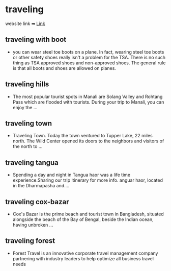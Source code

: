 # traveling

website link ➡ [Link](https://travelin-assignment-11.web.app//)

## traveling with boot

- you can wear steel toe boots on a plane. In fact, wearing steel toe boots or other safety shoes really isn't a problem for the TSA. There is no such thing as TSA approved shoes and non-approved shoes. The general rule is that all boots and shoes are allowed on planes.

## traveling hills

- The most popular tourist spots in Manali are Solang Valley and Rohtang Pass which are flooded with tourists. During your trip to Manali, you can enjoy the ...

## traveling town

- Traveling Town. Today the town ventured to Tupper Lake, 22 miles north. The Wild Center opened its doors to the neighbors and visitors of the north to ...

## traveling tangua

- Spending a day and night in Tangua haor was a life time experience.Sharing our trip itinerary for more info. anguar haor, located in the Dharmapasha and....

## traveling cox-bazar

- Cox's Bazar is the prime beach and tourist town in Bangladesh, situated alongside the beach of the Bay of Bengal, beside the Indian ocean, having unbroken ...

## traveling forest

- Forest Travel is an innovative corporate travel management company partnering with industry leaders to help optimize all business travel needs
